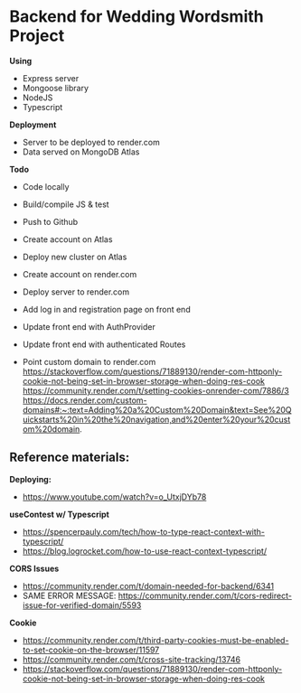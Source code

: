 # Backend for Wedding Wordsmith Project

**Using**
* Express server
* Mongoose library
* NodeJS
* Typescript

**Deployment**
* Server to be deployed to render.com
* Data served on MongoDB Atlas

**Todo**
* Code locally
* Build/compile JS & test
* Push to Github
* Create account on Atlas
* Deploy new cluster on Atlas
* Create account on render.com
* Deploy server to render.com

* Add log in and registration page on front end
* Update front end with AuthProvider
* Update front end with authenticated Routes

* Point custom domain to render.com
https://stackoverflow.com/questions/71889130/render-com-httponly-cookie-not-being-set-in-browser-storage-when-doing-res-cook
https://community.render.com/t/setting-cookies-onrender-com/7886/3
https://docs.render.com/custom-domains#:~:text=Adding%20a%20Custom%20Domain&text=See%20Quickstarts%20in%20the%20navigation,and%20enter%20your%20custom%20domain.

## Reference materials:
**Deploying:**
* https://www.youtube.com/watch?v=o_UtxjDYb78

**useContest w/ Typescript**
* https://spencerpauly.com/tech/how-to-type-react-context-with-typescript/
* https://blog.logrocket.com/how-to-use-react-context-typescript/

**CORS Issues**
* https://community.render.com/t/domain-needed-for-backend/6341
* SAME ERROR MESSAGE: https://community.render.com/t/cors-redirect-issue-for-verified-domain/5593

**Cookie**
* https://community.render.com/t/third-party-cookies-must-be-enabled-to-set-cookie-on-the-browser/11597
* https://community.render.com/t/cross-site-tracking/13746
* https://stackoverflow.com/questions/71889130/render-com-httponly-cookie-not-being-set-in-browser-storage-when-doing-res-cook